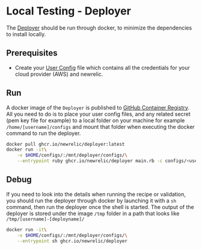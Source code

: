 # Local Testing - Deployer

The [Deployer](https://github.com/newrelic/demo-deployer) should be run through docker, to minimize the dependencies to install locally.

## Prerequisites

* Create your [User Config](https://github.com/newrelic/demo-deployer/blob/main/documentation/user_config/README.md) file which contains all the credentials for your cloud provider (AWS) and newrelic.

## Run

A docker image of the `Deployer` is published to [GitHub Container Registry](https://github.com/orgs/newrelic/packages/container/package/deployer).
All you need to do is to place your user config files, and any related secret (pem key file for example) to a local folder on your machine for example `/home/[username]/configs` and mount that folder when executing the docker command to run the deployer.

```bash
docker pull ghcr.io/newrelic/deployer:latest
docker run -it\
    -v $HOME/configs/:/mnt/deployer/configs/\
    --entrypoint ruby ghcr.io/newrelic/deployer main.rb -c configs/<user config filename>.json -d https://raw.githubusercontent.com/newrelic/open-install-library/main/test/definitions/infra-agent/awslinux2-infra.json
```

## Debug

If you need to look into the details when running the recipe or validation, you should run the deployer through docker by launching it with a `sh` command, then run the deployer once the shell is started. The output of the deployer is stored under the image `/tmp` folder in a path that looks like `/tmp/[username]-[deployname]/`

```bash
docker run -it\
    -v $HOME/configs/:/mnt/deployer/configs/\
    --entrypoint sh ghcr.io/newrelic/deployer
```
